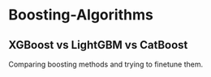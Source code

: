 # Boosting-Algorithms
## XGBoost vs LightGBM vs CatBoost
Comparing boosting methods and trying to finetune them. 
